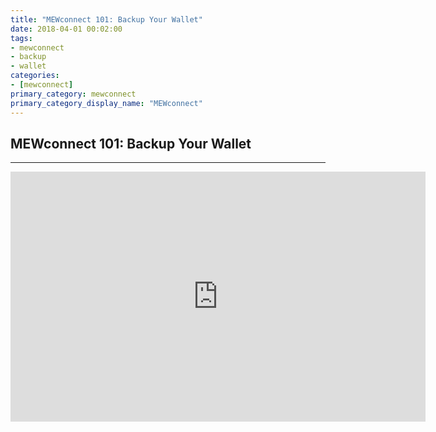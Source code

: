 ```yaml
---
title: "MEWconnect 101: Backup Your Wallet"
date: 2018-04-01 00:02:00
tags:
- mewconnect
- backup
- wallet
categories:
- [mewconnect]
primary_category: mewconnect
primary_category_display_name: "MEWconnect"
---
```


## MEWconnect 101: Backup Your Wallet
***

<iframe width="664" height="400" src="https://www.youtube.com/embed/1aZANjFEQ7I" frameborder="0" allow="accelerometer; autoplay; encrypted-media; gyroscope; picture-in-picture" allowfullscreen></iframe>